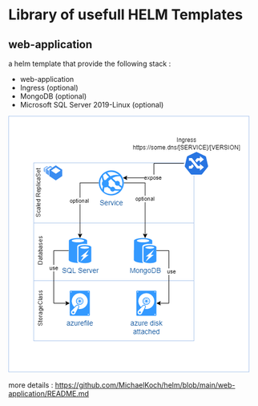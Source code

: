 # Library of usefull HELM Templates

## web-application

a helm template that provide the following stack :

* web-application
* Ingress (optional)
* MongoDB (optional)
* Microsoft SQL Server 2019-Linux (optional)
  
![](web-application/documents/overview.png)
  
  more details :
  https://github.com/MichaelKoch/helm/blob/main/web-application/README.md



